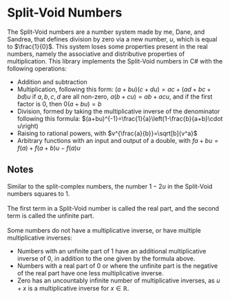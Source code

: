 # Split-Void Numbers
 
The Split-Void numbers are a number system made by me, Dane, and Sandrea, that defines division by zero via a new number, $u$, which is equal to $\frac{1}{0}$.  This system loses some properties present in the real numbers, namely the associative and distributive properties of multiplication.  This library implements the Split-Void numbers in C# with the following operations:

* Addition and subtraction
* Multiplication, following this form: $(a+bu)(c+du)=ac+(ad+bc+bd)u$ if $a,b,c,d$ are all non-zero, $a(b+cu)=ab+acu$, and if the first factor is $0$, then $0(a+bu)=b$
* Division, formed by taking the multiplicative inverse of the denominator following this formula: $(a+bu)^{-1}=\frac{1}{a}\left(1-\frac{b}{a+b}\cdot u\right)
* Raising to rational powers, with $v^{\frac{a}{b}}=\sqrt[b]{v^a}$
* Arbitrary functions with an input and output of a double, with $f{a+bu}=f(a)+f(a+b)u-f(a)u$

## Notes

Similar to the split-complex numbers, the number $1-2u$ in the Split-Void numbers squares to $1$.<br>
<br>
The first term in a Split-Void number is called the real part, and the second term is called the unfinite part.<br>
<br>
Some numbers do not have a multiplicative inverse, or have multiple multiplicative inverses:

* Numbers with an unfinite part of $1$ have an additional multiplicative inverse of $0$, in addition to the one given by the formula above.
* Numbers with a real part of $0$ or where the unfinite part is the negative of the real part have one less multiplicative inverse.
* Zero has an uncountably infinite number of multiplicative inverses, as $u+x$ is a multiplicative inverse for $x\in\mathbb{R}$.